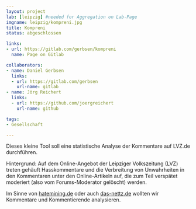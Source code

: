```yaml
---
layout: project
lab: [leipzig] #needed for Aggregation on Lab-Page
imgname: leipzig/kompreni.jpg
title: Kompreni
status: abgeschlossen

links:
- url: https://gitlab.com/gerbsen/kompreni
  name: Page on Gitlab

collaborators:
- name: Daniel Gerbsen
  links:
  - url: https://gitlab.com/gerbsen
    url-name: gitlab
- name: Jörg Reichert
  links:
  - url: https://github.com/joergreichert
    url-name: github

tags:
- Gesellschaft

---
```


Dieses kleine Tool soll eine statistische Analyse der Kommentare auf LVZ.de durchführen.


Hintergrund: Auf dem Online-Angebot der Leipziger Volkszeitung (LVZ) treten gehäuft Hasskommentare und die Verbreitung von Unwahrheiten in den Kommentaren unter den Online-Artikeln auf, die zum Teil verspätet moderiert (also vom Forums-Moderator gelöscht) werden.

Im Sinne von [hatemining.de](https://www.hatemining.de) oder auch [das-nettz.de](https://www.das-nettz.de) wollten wir Kommentare und Kommentierende analysieren.